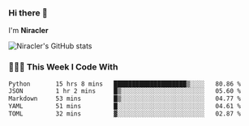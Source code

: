 ### Hi there 👋

I'm **Niracler**

![Niracler's GitHub stats](https://github-readme-stats.vercel.app/api?username=Niracler&show_icons=true)


### 👨🏻‍💻 This Week I Code With

<!--START_SECTION:waka-->

```txt
Python       15 hrs 8 mins   ████████████████████▒░░░░   80.86 %
JSON         1 hr 2 mins     █▒░░░░░░░░░░░░░░░░░░░░░░░   05.60 %
Markdown     53 mins         █▒░░░░░░░░░░░░░░░░░░░░░░░   04.77 %
YAML         51 mins         █░░░░░░░░░░░░░░░░░░░░░░░░   04.61 %
TOML         32 mins         ▓░░░░░░░░░░░░░░░░░░░░░░░░   02.87 %
```

<!--END_SECTION:waka-->
